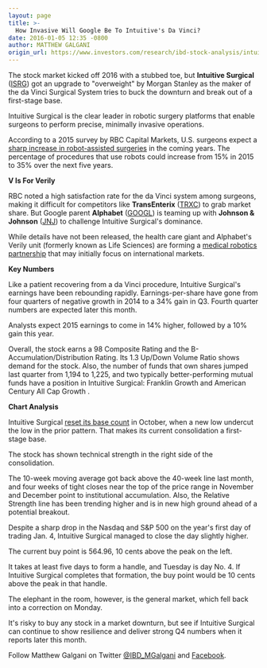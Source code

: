 ```yaml
---
layout: page
title: >-
  How Invasive Will Google Be To Intuitive's Da Vinci?
date: 2016-01-05 12:35 -0800
author: MATTHEW GALGANI
origin_url: https://www.investors.com/research/ibd-stock-analysis/intuitive-surgical-da-vinci-google-johnson-medical-robotics-partnership/
---
```





  



The stock market kicked off 2016 with a stubbed toe, but **Intuitive Surgical** ([ISRG](https://research.investors.com/quote.aspx?symbol=ISRG)) got an upgrade to "overweight" by Morgan Stanley as the maker of the da Vinci Surgical System tries to buck the downturn and break out of a first-stage base.

  

Intuitive Surgical is the clear leader in robotic surgery platforms that enable surgeons to perform precise, minimally invasive operations.

  

According to a 2015 survey by RBC Capital Markets, U.S. surgeons expect a [sharp increase in robot-assisted surgeries](http://news.investors.com/technology/101915-776238-intuitive-surgical-seen-benefiting-from-robot-surgery-growth.htm) in the coming years. The percentage of procedures that use robots could increase from 15% in 2015 to 35% over the next five years.

  

**V Is For Verily**

  

RBC noted a high satisfaction rate for the da Vinci system among surgeons, making it difficult for competitors like **TransEnterix** ([TRXC](https://research.investors.com/quote.aspx?symbol=TRXC)) to grab market share. But Google parent **Alphabet** ([GOOGL](https://research.investors.com/quote.aspx?symbol=GOOGL)) is teaming up with **Johnson & Johnson** ([JNJ](https://research.investors.com/quote.aspx?symbol=JNJ)) to challenge Intuitive Surgical's dominance.

  

While details have not been released, the health care giant and Alphabet's Verily unit (formerly known as Life Sciences) are forming a [medical robotics partnership](http://news.investors.com/technology/121015-784659-google-jandj-robotics-move-targets-intuitive-surgical-.htm) that may initially focus on international markets.

  

**Key Numbers**

  

Like a patient recovering from a da Vinci procedure, Intuitive Surgical's earnings have been rebounding rapidly. Earnings-per-share have gone from four quarters of negative growth in 2014 to a 34% gain in Q3. Fourth quarter numbers are expected later this month.

  

Analysts expect 2015 earnings to come in 14% higher, followed by a 10% gain this year.

  

Overall, the stock earns a 98 Composite Rating and the B- Accumulation/Distribution Rating. Its 1.3 Up/Down Volume Ratio shows demand for the stock. Also, the number of funds that own shares jumped last quarter from 1,194 to 1,225, and two typically better-performing mutual funds have a position in Intuitive Surgical: Franklin Growth and American Century All Cap Growth .

  

**Chart Analysis**

  

Intuitive Surgical [reset its base count](http://ibdtv.investors.com/video/getting-started-counting-bases/) in October, when a new low undercut the low in the prior pattern. That makes its current consolidation a first-stage base.

  

The stock has shown technical strength in the right side of the consolidation.

  

The 10-week moving average got back above the 40-week line last month, and four weeks of tight closes near the top of the price range in November and December point to institutional accumulation. Also, the Relative Strength line has been trending higher and is in new high ground ahead of a potential breakout.

  

Despite a sharp drop in the Nasdaq and S&P 500 on the year's first day of trading Jan. 4, Intuitive Surgical managed to close the day slightly higher.

  

The current buy point is 564.96, 10 cents above the peak on the left.

  

It takes at least five days to form a handle, and Tuesday is day No. 4. If Intuitive Surgical completes that formation, the buy point would be 10 cents above the peak in that handle.

  

The elephant in the room, however, is the general market, which fell back into a correction on Monday.

  

It's risky to buy any stock in a market downturn, but see if Intuitive Surgical can continue to show resilience and deliver strong Q4 numbers when it reports later this month.

  

Follow Matthew Galgani on Twitter [@IBD\_MGalgani](https://twitter.com/ibd_mgalgani) and [Facebook](https://www.facebook.com/pages/Matt-Galgani/435399186575951?fref=ts).




